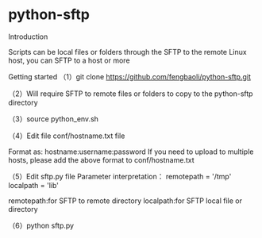 # python-sftp
Introduction

Scripts can be local files or folders through the SFTP to the remote Linux host, you can SFTP to a host or more

Getting started
（1）git clone https://github.com/fengbaoli/python-sftp.git

（2）Will require SFTP to remote files or folders to copy to the python-sftp directory

（3）source python_env.sh

（4）Edit file conf/hostname.txt file

Format as:
hostname:username:password
If you need to upload to multiple hosts, please add the above format to conf/hostname.txt

（5）Edit sftp.py file
Parameter interpretation：
    remotepath = '/tmp'
    localpath = 'lib'
    
remotepath:for SFTP to remote directory
localpath:for SFTP local file or directory

（6）python sftp.py
